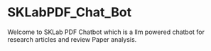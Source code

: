 # SKLabPDF_Chat_Bot
Welcome to SKLab PDF Chatbot which is a llm powered chatbot for research articles and review Paper analysis.
